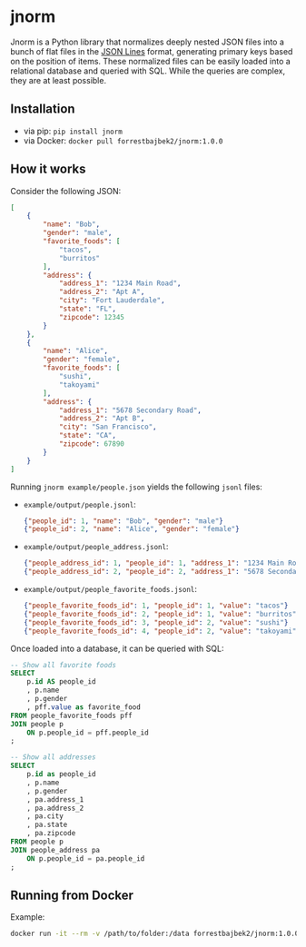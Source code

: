 # jnorm
Jnorm is a Python library that normalizes deeply nested JSON files into a bunch of flat files in the [JSON Lines](https://jsonlines.org/) format, generating primary keys based on the position of items. These normalized files can be easily loaded into a relational database and queried with SQL. While the queries are complex, they are at least possible.

## Installation
- via pip: `pip install jnorm`
- via Docker: `docker pull forrestbajbek2/jnorm:1.0.0`

## How it works
Consider the following JSON:
```json
[
    {
        "name": "Bob",
        "gender": "male",
        "favorite_foods": [
            "tacos",
            "burritos"
        ],
        "address": {
            "address_1": "1234 Main Road",
            "address_2": "Apt A",
            "city": "Fort Lauderdale",
            "state": "FL",
            "zipcode": 12345
        }
    },
    {
        "name": "Alice",
        "gender": "female",
        "favorite_foods": [
            "sushi",
            "takoyami"
        ],
        "address": {
            "address_1": "5678 Secondary Road",
            "address_2": "Apt B",
            "city": "San Francisco",
            "state": "CA",
            "zipcode": 67890
        }
    }
]
```

Running `jnorm example/people.json` yields the following `jsonl` files:
- `example/output/people.jsonl`:
    ```json
    {"people_id": 1, "name": "Bob", "gender": "male"}
    {"people_id": 2, "name": "Alice", "gender": "female"}
    ```
- `example/output/people_address.jsonl`:
    ```json
    {"people_address_id": 1, "people_id": 1, "address_1": "1234 Main Road", "address_2": "Apt A", "city": "Fort Lauderdale", "state": "FL", "zipcode": 12345}
    {"people_address_id": 2, "people_id": 2, "address_1": "5678 Secondary Road", "address_2": "Apt B", "city": "San Francisco", "state": "CA", "zipcode": 67890}
    ```
- `example/output/people_favorite_foods.jsonl`:
    ```json
    {"people_favorite_foods_id": 1, "people_id": 1, "value": "tacos"}
    {"people_favorite_foods_id": 2, "people_id": 1, "value": "burritos"}
    {"people_favorite_foods_id": 3, "people_id": 2, "value": "sushi"}
    {"people_favorite_foods_id": 4, "people_id": 2, "value": "takoyami"}
    ```

Once loaded into a database, it can be queried with SQL:
```sql
-- Show all favorite foods
SELECT
    p.id AS people_id
    , p.name
    , p.gender
    , pff.value as favorite_food
FROM people_favorite_foods pff
JOIN people p
    ON p.people_id = pff.people_id
;

-- Show all addresses
SELECT
    p.id as people_id
    , p.name
    , p.gender
    , pa.address_1
    , pa.address_2
    , pa.city
    , pa.state
    , pa.zipcode
FROM people p
JOIN people_address pa
    ON p.people_id = pa.people_id
;
```

## Running from Docker
Example:
```bash
docker run -it --rm -v /path/to/folder:/data forrestbajbek2/jnorm:1.0.0 myfile.json
```